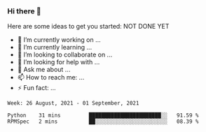 ### Hi there 👋


Here are some ideas to get you started:
NOT DONE YET
- 🔭 I’m currently working on ...
- 🌱 I’m currently learning ...
- 👯 I’m looking to collaborate on ...
- 🤔 I’m looking for help with ...
- 💬 Ask me about ...
- 📫 How to reach me: ...
- ⚡ Fun fact: ...

<!--START_SECTION:waka-->
```text
Week: 26 August, 2021 - 01 September, 2021

Python    31 mins         ███████████████████████░░   91.59 % 
RPMSpec   2 mins          ██░░░░░░░░░░░░░░░░░░░░░░░   08.39 % 
```
<!--END_SECTION:waka-->
